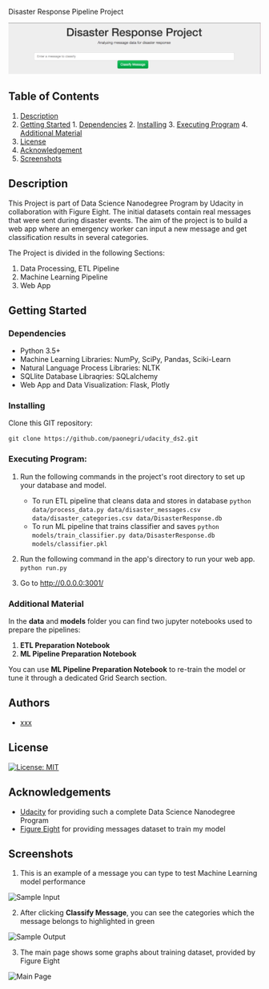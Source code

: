 Disaster Response Pipeline Project

![Intro Pic](screenshots/s1.png)

## Table of Contents
1. [Description](#description)
2. [Getting Started](#getting_started)
        1. [Dependencies](#dependencies)
        2. [Installing](#installing)
        3. [Executing Program](#executing)
        4. [Additional Material](#material)
3. [License](#license)
4. [Acknowledgement](#acknowledgement)
5. [Screenshots](#screenshots)

<a name="descripton"></a>
## Description

This Project is part of Data Science Nanodegree Program by Udacity in collaboration with Figure Eight.
The initial datasets contain real messages that were sent during disaster events.
The aim of the project is to build a web app where an emergency worker can input a new message and get classification results in several categories.

The Project is divided in the following Sections:

1. Data Processing, ETL Pipeline
2. Machine Learning Pipeline
3. Web App

<a name="getting_started"></a>
## Getting Started

<a name="dependencies"></a>
### Dependencies
* Python 3.5+
* Machine Learning Libraries: NumPy, SciPy, Pandas, Sciki-Learn
* Natural Language Process Libraries: NLTK
* SQLlite Database Libraqries: SQLalchemy
* Web App and Data Visualization: Flask, Plotly

<a name="installing"></a>
### Installing
Clone this GIT repository:
```
git clone https://github.com/paonegri/udacity_ds2.git
```
<a name="executing"></a>
### Executing Program:
1. Run the following commands in the project's root directory to set up your database and model.

   - To run ETL pipeline that cleans data and stores in database
       `python data/process_data.py data/disaster_messages.csv data/disaster_categories.csv data/DisasterResponse.db`
   - To run ML pipeline that trains classifier and saves
       `python models/train_classifier.py data/DisasterResponse.db models/classifier.pkl`

2. Run the following command in the app's directory to run your web app.
   `python run.py`

3. Go to http://0.0.0.0:3001/

<a name="material"></a>
### Additional Material

In the **data** and **models** folder you can find two jupyter notebooks used to prepare the pipelines:
1. **ETL Preparation Notebook**
2. **ML Pipeline Preparation Notebook**

You can use **ML Pipeline Preparation Notebook** to re-train the model or tune it through a dedicated Grid Search section.

<a name="authors"></a>
## Authors

* [xxx](https://github.com/xxx)

<a name="license"></a>
## License
[![License: MIT](https://img.shields.io/badge/License-MIT-yellow.svg)](https://opensource.org/licenses/MIT)

<a name="acknowledgement"></a>
## Acknowledgements

* [Udacity](https://www.udacity.com/) for providing such a complete Data Science Nanodegree Program
* [Figure Eight](https://www.figure-eight.com/) for providing messages dataset to train my model

<a name="screenshots"></a>
## Screenshots

1. This is an example of a message you can type to test Machine Learning model performance

![Sample Input](screenshots/sample_input.png)

2. After clicking **Classify Message**, you can see the categories which the message belongs to highlighted in green

![Sample Output](screenshots/sample_output.png)

3. The main page shows some graphs about training dataset, provided by Figure Eight

![Main Page](screenshots/main_page.png)
